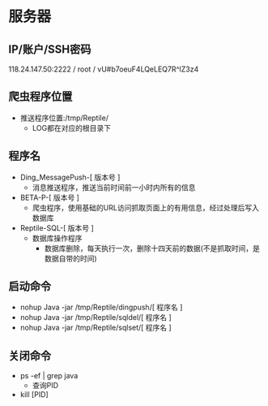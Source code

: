 # 服务器
## IP/账户/SSH密码
118.24.147.50:2222 / root / vU#b7oeuF4LQeLEQ7R^lZ3z4

## 爬虫程序位置
- 推送程序位置:/tmp/Reptile/
    - LOG都在对应的根目录下

## 程序名
- Ding_MessagePush-[ 版本号 ]
    - 消息推送程序，推送当前时间前一小时内所有的信息
- BETA-P-[ 版本号 ]
    - 爬虫程序，使用基础的URL访问抓取页面上的有用信息，经过处理后写入数据库
- Reptile-SQL-[ 版本号 ]
    - 数据库操作程序
        - 数据库删除，每天执行一次，删除十四天前的数据(不是抓取时间，是数据自带的时间)

## 启动命令
- nohup Java -jar /tmp/Reptile/dingpush/[ 程序名 ]
- nohup Java -jar /tmp/Reptile/sqldel/[ 程序名 ]
- nohup Java -jar /tmp/Reptile/sqlset/[ 程序名 ]

## 关闭命令
- ps -ef | grep java
    - 查询PID
- kill [PID]